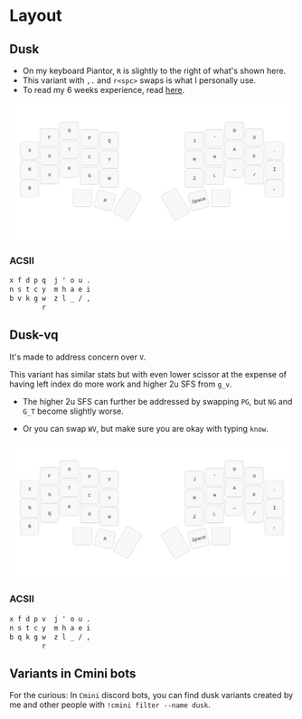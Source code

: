 # Layout
<!-- toc -->
## Dusk
- On my keyboard Piantor, `R` is slightly to the right of what's shown here.
- This variant with `,.` and `r<spc>` swaps is what I personally use.
- To read my 6 weeks experience, read [here](../journeys/2024_Jun_5.md).

![](../assets/dusk.svg)


### ACSII
```
x f d p q  j ' o u .
n s t c y  m h a e i
b v k g w  z l _ / ,
        r   
```

## Dusk-vq
It's made to address concern over `V`.

This variant has similar stats but with even lower scissor at the expense of having left index do more work and higher 2u SFS from `g_v`.

- The higher 2u SFS can further be addressed by swapping `PG`, but `NG` and `G_T` become slightly worse.

- Or you can swap `WV`, but make sure you are okay with typing `know`.

![](../assets/dusk-alt.svg)

### ACSII
```
x f d p v  j ' o u .
n s t c y  m h a e i
b q k g w  z l _ / ,
        r                  
```

## Variants in Cmini bots
For the curious: In `Cmini` discord bots, you can find dusk variants created by me and other people with `!cmini filter --name dusk`.
